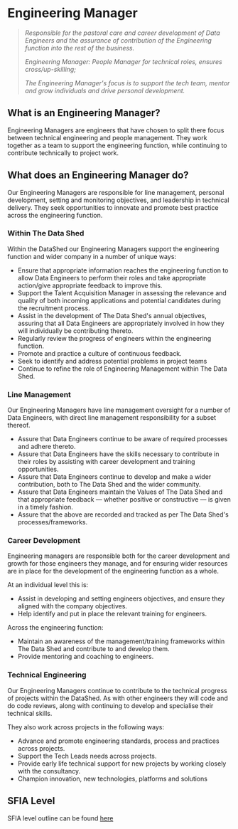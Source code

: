 # Engineering Manager

> *Responsible for the pastoral care and career development of Data Engineers
> and the assurance of contribution of the Engineering function into the rest
> of the business.*
>
> *Engineering Manager: People Manager for technical roles, ensures
> cross/up-skilling;*
>
> *The Engineering Manager's focus is to support the tech team, mentor and grow
> individuals and drive personal development.*

## What is an Engineering Manager?

Engineering Managers are engineers that have chosen to split there focus
between technical engineering and people management. They work together as a
team to support the engineering function, while continuing to contribute
technically to project work.

## What does an Engineering Manager do?

Our Engineering Managers are responsible for line management, personal
development, setting and monitoring objectives, and leadership in technical
delivery. They seek opportunities to innovate and promote best practice across
the engineering function.

### Within The Data Shed

Within the DataShed our Engineering Managers support the engineering function
and wider company in a number of unique ways:

- Ensure that appropriate information reaches the engineering function to allow
  Data Engineers to perform their roles and take appropriate action/give
  appropriate feedback to improve this.
- Support the Talent Acquisition Manager in assessing the relevance and quality
  of both incoming applications and potential candidates during the recruitment
  process.
- Assist in the development of The Data Shed's annual objectives, assuring that
  all Data Engineers are appropriately involved in how they will individually
  be contributing thereto.
- Regularly review the progress of engineers within the engineering function.
- Promote and practice a culture of continuous feedback.
- Seek to identify and address potential problems in project teams
- Continue to refine the role of Engineering Management within The Data Shed.

### Line Management

Our Engineering Managers have line management oversight for a number of Data
Engineers, with direct line management responsibility for a subset thereof.

- Assure that Data Engineers continue to be aware of required processes and
  adhere thereto.
- Assure that Data Engineers have the skills necessary to contribute in their
  roles by assisting with career development and training opportunities.
- Assure that Data Engineers continue to develop and make a wider contribution,
  both to The Data Shed and the wider community.
- Assure that Data Engineers maintain the Values of The Data Shed and that
  appropriate feedback — whether positive or constructive — is given in a
  timely fashion.
- Assure that the above are recorded and tracked as per The Data Shed's
  processes/frameworks.

### Career Development

Engineering managers are responsible both for the career development and growth
for those engineers they manage, and for ensuring wider resources are in place
for the development of the engineering function as a whole.

At an individual level this is:

- Assist in developing and setting engineers objectives, and ensure they
  aligned with the company objectives.
- Help identify and put in place the relevant training for engineers.

Across the engineering function:

- Maintain an awareness of the management/training frameworks within The Data
  Shed and contribute to and develop them.
- Provide mentoring and coaching to engineers.

### Technical Engineering

Our Engineering Managers continue to contribute to the technical progress of
projects within the DataShed. As with other engineers they will code and do
code reviews, along with continuing to develop and specialise their technical
skills.

They also work across projects in the following ways:

- Advance and promote engineering standards, process and practices across
  projects.
- Support the Tech Leads needs across projects.
- Provide early life technical support for new projects by working closely
  with the consultancy.
- Champion innovation, new technologies, platforms and solutions

## SFIA Level

SFIA level outline can be found [here](sfia/sfia_engineering_manager.md)
